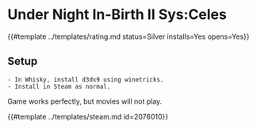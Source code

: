 # Under Night In-Birth II Sys:Celes
<!-- script:Aliases [] -->

{{#template ../templates/rating.md status=Silver installs=Yes opens=Yes}}

## Setup
    - In Whisky, install d3dx9 using winetricks.
    - Install in Steam as normal.

Game works perfectly, but movies will not play.

{{#template ../templates/steam.md id=2076010}}
